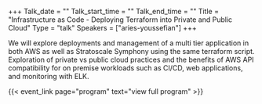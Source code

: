 +++
Talk_date = ""
Talk_start_time = ""
Talk_end_time = ""
Title = "Infrastructure as Code - Deploying Terraform into Private and Public Cloud"
Type = "talk"
Speakers = ["aries-youssefian"]
+++

We will explore deployments and management of a multi tier application in both AWS as well as Stratoscale Symphony using the same terraform script. Exploration of private vs public cloud practices and the benefits of AWS API compatibility for on premise workloads such as CI/CD, web applications, and monitoring with ELK.

{{< event_link page="program" text="view full program" >}}
